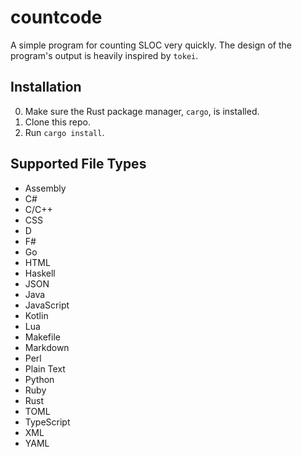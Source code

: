 # countcode

A simple program for counting SLOC very quickly. The design of the program's output is heavily inspired by `tokei`.

## Installation

0. Make sure the Rust package manager, `cargo`, is installed.
1. Clone this repo.
2. Run `cargo install`.

## Supported File Types

* Assembly
* C#
* C/C++
* CSS
* D
* F#
* Go
* HTML
* Haskell
* JSON
* Java
* JavaScript
* Kotlin
* Lua
* Makefile
* Markdown
* Perl
* Plain Text
* Python
* Ruby
* Rust
* TOML
* TypeScript
* XML
* YAML

